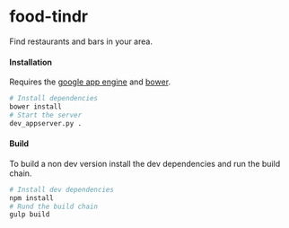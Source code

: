 # food-tindr
Find restaurants and bars in your area.

#### Installation
Requires the [google app engine](https://cloud.google.com/appengine/downloads#Google_App_Engine_SDK_for_Python) and [bower](http://bower.io/#install-bower).

```bash
# Install dependencies
bower install
# Start the server
dev_appserver.py .
```

#### Build
To build a non dev version install the dev dependencies and run the build chain.

```bash
# Install dev dependencies
npm install
# Rund the build chain
gulp build
```

